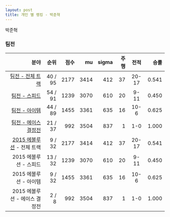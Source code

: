```yaml
---
layout: post
title: 개인 별 랭킹 - 박준혁
---
```


박준혁


### 팀전

| 분야 | 순위 | 점수 | mu | sigma | 주행 | 전적 | 승률 |
|---:|---:|---:|---:|---:|---:|:---:|---:|
| [팀전 - 전체 트랙](../team-full) | 40 / 95 | 2177 | 3414 | 412 | 37 | 20-17 | 0.541 |
| [팀전 - 스피드](../team-speed) | 54 / 91 | 1239 | 3070 | 610 | 20 | 9-11 | 0.450 |
| [팀전 - 아이템](../team-item) | 44 / 89 | 1455 | 3361 | 635 | 16 | 10-6 | 0.625 |
| [팀전 - 에이스 결정전](../team-ace) | 21 / 37 | 992 | 3504 | 837 | 1 | 1-0 | 1.000 |
| [2015 에볼루션](../teams-t2015_1) - 전체 트랙 | 9 / 32 | 2177 | 3414 | 412 | 37 | 20-17 | 0.541 |
| 2015 에볼루션 - 스피드 | 13 / 32 | 1239 | 3070 | 610 | 20 | 9-11 | 0.450 |
| 2015 에볼루션 - 아이템 | 9 / 32 | 1455 | 3361 | 635 | 16 | 10-6 | 0.625 |
| 2015 에볼루션 - 에이스 결정전 | 2 / 8 | 992 | 3504 | 837 | 1 | 1-0 | 1.000 |
